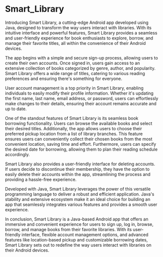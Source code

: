 # Smart_Library
Introducing Smart Library, a cutting-edge Android app developed using Java, designed to transform the way users interact with libraries. With its intuitive interface and powerful features, Smart Library provides a seamless and user-friendly experience for book enthusiasts to explore, borrow, and manage their favorite titles, all within the convenience of their Android devices.

The app begins with a simple and secure sign-up process, allowing users to create their own accounts. Once signed in, users gain access to an extensive collection of books categorized by genre, author, and popularity. Smart Library offers a wide range of titles, catering to various reading preferences and ensuring there's something for everyone.

User account management is a top priority in Smart Library, enabling individuals to easily modify their profile information. Whether it's updating the first name, last name, email address, or password, users can effortlessly make changes to their details, ensuring their account remains accurate and up to date.

One of the standout features of Smart Library is its seamless book borrowing functionality. Users can browse the available books and select their desired titles. Additionally, the app allows users to choose their preferred pickup location from a list of library branches. This feature ensures users can conveniently collect their chosen books from the most convenient location, saving time and effort. Furthermore, users can specify the desired date for borrowing, allowing them to plan their reading schedule accordingly.

Smart Library also provides a user-friendly interface for deleting accounts. If users decide to discontinue their membership, they have the option to easily delete their accounts within the app, streamlining the process and providing a hassle-free experience.

Developed with Java, Smart Library leverages the power of this versatile programming language to deliver a robust and efficient application. Java's stability and extensive ecosystem make it an ideal choice for building an app that seamlessly integrates various features and provides a smooth user experience.

In conclusion, Smart Library is a Java-based Android app that offers an immersive and convenient experience for users to sign up, log in, browse, borrow, and manage books from their favorite libraries. With its user-friendly interface, flexible account management options, and advanced features like location-based pickup and customizable borrowing dates, Smart Library sets out to redefine the way users interact with libraries on their Android devices.
